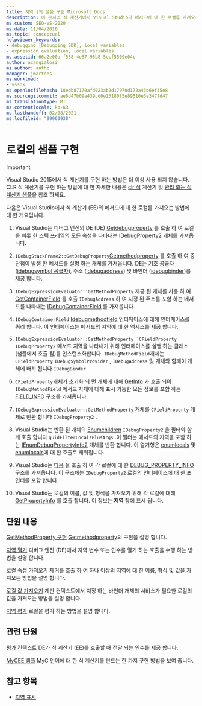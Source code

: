 ```yaml
---
title: 지역 |의 샘플 구현 Microsoft Docs
description: 이 문서의 식 계산기에서 Visual Studio가 메서드에 대 한 로컬를 가져오는 방법에 대해 알아봅니다.
ms.custom: SEO-VS-2020
ms.date: 11/04/2016
ms.topic: conceptual
helpviewer_keywords:
- debugging [Debugging SDK], local variables
- expression evaluation, local variables
ms.assetid: 66a2e00a-f558-4e87-96b8-5ecf5509e04c
author: acangialosi
ms.author: anthc
manager: jmartens
ms.workload:
- vssdk
ms.openlocfilehash: 18edb87170afd023ab2d17970d172a43b6ef35e8
ms.sourcegitcommit: ae6d47b09a439cd0e13180f5e89510e3e347fd47
ms.translationtype: MT
ms.contentlocale: ko-KR
ms.lasthandoff: 02/08/2021
ms.locfileid: "99960938"
---
```

# <a name="sample-implementation-of-locals"></a>로컬의 샘플 구현
> [!IMPORTANT]
> Visual Studio 2015에서 식 계산기를 구현 하는 방법은 더 이상 사용 되지 않습니다. CLR 식 계산기를 구현 하는 방법에 대 한 자세한 내용은 [clr 식](https://github.com/Microsoft/ConcordExtensibilitySamples/wiki/CLR-Expression-Evaluators) 계산기 및 [관리 되는 식 계산기 샘플](https://github.com/Microsoft/ConcordExtensibilitySamples/wiki/Managed-Expression-Evaluator-Sample)을 참조 하세요.

 다음은 Visual Studio에서 식 계산기 (EE)의 메서드에 대 한 로컬를 가져오는 방법에 대 한 개요입니다.

1. Visual Studio는 디버그 엔진의 DE (DE) [Getdebugproperty](../../extensibility/debugger/reference/idebugstackframe2-getdebugproperty.md) 를 호출 하 여 로컬을 비롯 한 스택 프레임의 모든 속성을 나타내는 [IDebugProperty2](../../extensibility/debugger/reference/idebugproperty2.md) 개체를 가져옵니다.

2. `IDebugStackFrame2::GetDebugProperty`[Getmethodproperty](../../extensibility/debugger/reference/idebugexpressionevaluator-getmethodproperty.md) 를 호출 하 여 중단점이 발생 한 메서드를 설명 하는 개체를 가져옵니다. DE는 기호 공급자 ([idebugsymbol 공급자](../../extensibility/debugger/reference/idebugsymbolprovider.md)), 주소 ([idebugaddress](../../extensibility/debugger/reference/idebugaddress.md)) 및 바인더 ([idebugbinder](../../extensibility/debugger/reference/idebugbinder.md))를 제공 합니다.

3. `IDebugExpressionEvaluator::GetMethodProperty` 제공 된 개체를 사용 하 여 [GetContainerField](../../extensibility/debugger/reference/idebugsymbolprovider-getcontainerfield.md) 를 호출 `IDebugAddress` 하 여 지정 된 주소를 포함 하는 메서드를 나타내는 [IDebugContainerField](../../extensibility/debugger/reference/idebugcontainerfield.md) 를 가져옵니다.

4. `IDebugContainerField` [Idebugmethodfield](../../extensibility/debugger/reference/idebugmethodfield.md) 인터페이스에 대해 인터페이스를 쿼리 합니다. 이 인터페이스는 메서드의 지역에 대 한 액세스를 제공 합니다.

5. `IDebugExpressionEvaluator::GetMethodProperty``CFieldProperty` `IDebugProperty2` 메서드 지역을 나타내기 위해 인터페이스를 실행 하는 클래스 (샘플에서 호출 됨)를 인스턴스화합니다. `IDebugMethodField`개체는 `CFieldProperty` `IDebugSymbolProvider` , `IDebugAddress` 및 개체와 함께이 개체에 배치 됩니다 `IDebugBinder` .

6. `CFieldProperty`개체가 초기화 되 면 개체에 대해 [GetInfo](../../extensibility/debugger/reference/idebugfield-getinfo.md) 가 호출 되어 `IDebugMethodField` 메서드 자체에 대해 표시 가능한 모든 정보를 포함 하는 [FIELD_INFO](../../extensibility/debugger/reference/field-info.md) 구조를 가져옵니다.

7. `IDebugExpressionEvaluator::GetMethodProperty` 개체를 `CFieldProperty` 개체로 반환 합니다 `IDebugProperty2` .

8. Visual Studio는 반환 된 개체의 [Enumchildren](../../extensibility/debugger/reference/idebugproperty2-enumchildren.md) `IDebugProperty2` 을 필터와 함께 호출 합니다 `guidFilterLocalsPlusArgs` .이 필터는 메서드의 지역을 포함 하는 [IEnumDebugPropertyInfo2](../../extensibility/debugger/reference/ienumdebugpropertyinfo2.md) 개체를 반환 합니다. 이 열거형은 [enumlocals](../../extensibility/debugger/reference/idebugmethodfield-enumlocals.md) 및 [enumlocals](../../extensibility/debugger/reference/idebugmethodfield-enumarguments.md)에 대 한 호출로 채워집니다.

9. Visual Studio는 [다음](../../extensibility/debugger/reference/ienumdebugpropertyinfo2-next.md) 을 호출 하 여 각 로컬에 대 한 [DEBUG_PROPERTY_INFO](../../extensibility/debugger/reference/debug-property-info.md) 구조를 가져옵니다. 이 구조체는 `IDebugProperty2` 로컬의 인터페이스에 대 한 포인터를 포함 합니다.

10. Visual Studio는 로컬의 이름, 값 및 형식을 가져오기 위해 각 로컬에 대해 [GetPropertyInfo](../../extensibility/debugger/reference/idebugproperty2-getpropertyinfo.md) 를 호출 합니다. 이 정보는 **지역** 창에 표시 됩니다.

## <a name="in-this-section"></a>단원 내용
 [GetMethodProperty 구현](../../extensibility/debugger/implementing-getmethodproperty.md) [Getmethodproperty](../../extensibility/debugger/reference/idebugexpressionevaluator-getmethodproperty.md)의 구현을 설명 합니다.

 [지역 열거](../../extensibility/debugger/enumerating-locals.md) 디버그 엔진 (DE)에서 지역 변수 또는 인수를 열거 하는 호출을 수행 하는 방법을 설명 합니다.

 [로컬 속성 가져오기](../../extensibility/debugger/getting-local-properties.md) 제거를 호출 하 여 하나 이상의 지역에 대 한 이름, 형식 및 값을 가져오는 방법을 설명 합니다.

 [로컬 값 가져오기](../../extensibility/debugger/getting-local-values.md) 계산 컨텍스트에서 지정 하는 바인더 개체의 서비스가 필요한 로컬의 값을 가져오는 방법을 설명 합니다.

 [지역 평가](../../extensibility/debugger/evaluating-locals.md) 로컬을 평가 하는 방법을 설명 합니다.

## <a name="related-sections"></a>관련 단원
 [평가 컨텍스트](../../extensibility/debugger/evaluation-context.md) DE가 식 계산기 (EE)를 호출할 때 전달 되는 인수를 제공 합니다.

 [MyCEE 샘플](/previous-versions/) MyC 언어에 대 한 식 계산기를 만드는 한 가지 구현 방법을 보여 줍니다.

## <a name="see-also"></a>참고 항목
- [지역 표시](../../extensibility/debugger/displaying-locals.md)